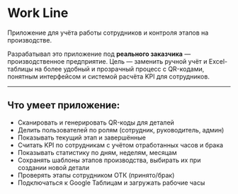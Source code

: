 # Work Line

Приложение для учёта работы сотрудников и контроля этапов на производстве.

Разрабатывал это приложение под **реального заказчика** — производственное предприятие. Цель — заменить ручной учёт и Excel-таблицы на более удобный и прозрачный процесс с QR-кодами, понятным интерфейсом и системой расчёта KPI для сотрудников.

---

## Что умеет приложение:

- Сканировать и генерировать QR-коды для деталей
- Делить пользователей по ролям (сотрудник, руководитель, админ)
- Показывать текущий этап и завершённые
- Считать KPI по сотрудникам с учётом отработанных часов и брака
- Показывать статистику по дням, неделям, месяцам
- Сохранять шаблоны этапов производства, выбирать их при создании новой детали
- Проверять этапы сотрудником ОТК (принято/брак)
- Подключаться к Google Таблицам и загружать рабочие часы
